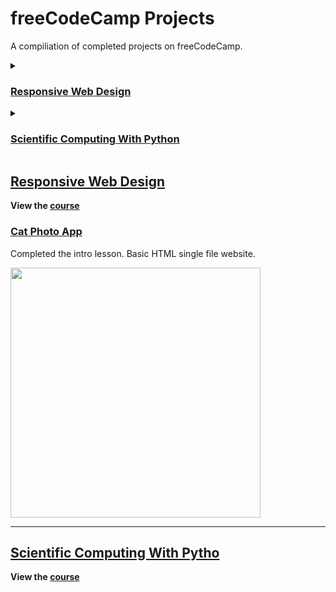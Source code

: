 # freeCodeCamp Projects
A compiliation of completed projects on freeCodeCamp.

<details><summary>
	
### [Responsive Web Design](https://github.com/TrooperZ/CSA_Assignments/blob/main/README.md#responsive-web-design)
	
</summary>
	
- [Cat Photo App](https://github.com/TrooperZ/CSA_Assignments/blob/main/README.md#catphotoapp)

	
</details>

<details><summary>
	
### [Scientific Computing With Python](https://github.com/TrooperZ/CSA_Assignments/blob/main/README.md#scientific-computing-with-python)
	
</summary>
	
- [Cat Photo App](https://github.com/TrooperZ/CSA_Assignments/blob/main/README.md#catphotoapp)

	
</details>

## [Responsive Web Design](https://github.com/TrooperZ/freecodecamp-projects/tree/main/Responsive%20Web%20Design)
**View the [course](https://www.freecodecamp.org/learn/2022/responsive-web-design/)**

### [Cat Photo App](https://github.com/TrooperZ/freecodecamp-projects/tree/main/Responsive%20Web%20Design/catphotoapp)

Completed the intro lesson. Basic HTML single file website.

<img src="https://github.com/TrooperZ/freecodecamp-projects/blob/main/Responsive%20Web%20Design/catphotoapp/websiteexample.png" height="400" />

____

## [Scientific Computing With Pytho](https://github.com/TrooperZ/freecodecamp-projects/tree/main/Responsive%20Web%20Design)
**View the [course](https://www.freecodecamp.org/learn/2022/responsive-web-design/)**

